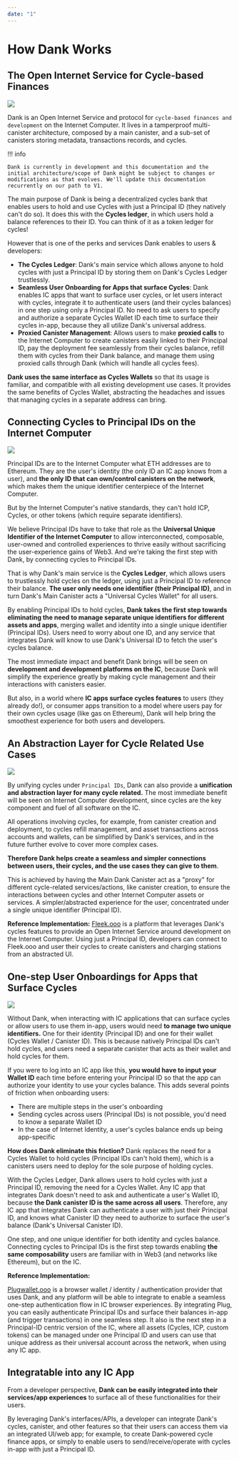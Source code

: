 ```yaml
---
date: "1"
---
```

# How Dank Works
## The Open Internet Service for Cycle-based Finances

![](imgs/dank-architecture.svg)

Dank is an Open Internet Service and protocol for `cycle-based finances and development` on the Internet Computer. It lives in a tamperproof multi-canister architecture, composed by a main canister, and a sub-set of canisters storing metadata, transactions records, and cycles.

!!! info

    Dank is currently in development and this documentation and the initial architecture/scope of Dank might be subject to changes or modifications as that evolves. We'll update this documentation recurrently on our path to V1.

The main purpose of Dank is being a decentralized cycles bank that enables users  to hold and use Cycles with just a Principal ID (they natively can't do so). It does this with the **Cycles ledger**, in which users hold a balance references to their ID. You can think of it as a token ledger for cycles!

However that is one of the perks and services Dank enables to users & developers:

- **The Cycles Ledger**: Dank's main service which allows anyone to hold cycles with just a Principal ID by storing them on Dank's Cycles Ledger trustlessly.
- **Seamless User Onboarding for Apps that surface Cycles**: Dank enables IC apps that want to surface user cycles, or let users interact with cycles, integrate it to authenticate users (and their cycles balances) in one step using only a Principal ID. No need to ask users to specify and authorize a separate Cycles Wallet ID each time to surface their cycles in-app, because they all utilize Dank's universal address.
- **Proxied Canister Management**: Allows users to make **proxied calls** to the Internet Computer to create canisters easily linked to their Principal ID, pay the deployment fee seamlessly from their cycles balance, refill them with cycles from their Dank balance, and manage them using proxied calls through Dank (which will handle all cycles fees).

**Dank uses the same interface as Cycles Wallets** so that its usage is familiar, and compatible with all existing development use cases. It provides the same benefits of Cycles Wallet, abstracting the headaches and issues that managing cycles in a separate address can bring.

## Connecting Cycles to Principal IDs on the Internet Computer

![](imgs/transaction.svg)

Principal IDs are to the Internet Computer what ETH addresses are to Ethereum. They are the user's identity (the only ID an IC app knows from a user), and **the only ID that can own/control canisters on the network**, which makes them the unique identifier centerpiece of the Internet Computer.

But by the Internet Computer's native standards, they can't hold ICP, Cycles, or other tokens (which require separate identifiers). 

We believe Principal IDs have to take that role as the **Universal Unique Identifier of the Internet Computer** to allow interconnected, composable, user-owned and controlled experiences to thrive easily without sacrificing the user-experience gains of Web3. And we're taking the first step with Dank, by connecting cycles to Principal IDs.

That is why Dank's main service is the **Cycles Ledger**, which allows users to trustlessly hold cycles on the ledger, using just a Principal ID to reference their balance. **The user only needs one identifier (their Principal ID)**, and in turn Dank's Main Canister acts a "Universal Cycles Wallet" for all users.

By enabling Principal IDs to hold cycles, **Dank takes the first step towards eliminating the need to manage separate unique identifiers for different assets and apps**, merging wallet and identity into a single unique identifier (Principal IDs). Users need to worry about one ID, and any service that integrates Dank will know to use Dank's Universal ID to fetch the user's cycles balance.

The most immediate impact and benefit Dank brings will be seen on **development and development platforms on the IC**, because Dank will simplify the experience greatly by making cycle management and their interactions with canisters easier. 

But also, in a world where **IC apps surface cycles features** to users (they already do!), or consumer apps transition to a model where users pay for their own cycles usage (like gas on Ethereum), Dank will help bring the smoothest experience for both users and developers.

## An Abstraction Layer for Cycle Related Use Cases

![](imgs/canister-proxy.svg)

By unifying cycles under `Principal IDs`, Dank can also provide a **unification and abstraction layer for many cycle related.** The most immediate benefit will be seen on Internet Computer development, since cycles are the key component and fuel of all software on the IC.

All operations involving cycles, for example, from canister creation and deployment, to cycles refill management, and asset transactions across accounts and wallets, can be simplified by Dank's services, and in the future further evolve to cover more complex cases.

**Therefore Dank helps create a seamless and simpler connections between users, their cycles, and the use cases they can give to them**.

This is achieved by having the Main Dank Canister act as a "proxy" for different cycle-related services/actions, like canister creation, to ensure the interactions between cycles and other Internet Computer assets or services. A simpler/abstracted experience for the user, concentrated under a single unique identifier (Principal ID).

**Reference Implementation:**
[Fleek.ooo](https://fleek.ooo/) is a platform that leverages Dank's cycles features to provide an Open Internet Service around development on the Internet Computer. Using just a Principal ID, developers can connect to Fleek.ooo and user their cycles to create canisters and charging stations from an abstracted UI.

## One-step User Onboardings for Apps that Surface Cycles

![](imgs/simple-auth.svg)

Without Dank, when interacting with IC applications that can surface cycles or allow users to use them in-app, users would need **to manage two unique identifiers.** One for their identity (Principal ID) and one for their wallet (Cycles Wallet / Canister ID). This is because natively Principal IDs can't hold cycles, and users need a separate canister that acts as their wallet and hold cycles for them.

If you were to log into an IC app like this, **you would have to input your Wallet ID** each time before entering your Principal ID so that the app can authorize your identity to use your cycles balance. This adds several points of friction when onboarding users:

- There are multiple steps in the user's onboarding
- Sending cycles across users (Principal IDs) is not possible, you'd need to know a separate Wallet ID
- In the case of Internet Identity, a user's cycles balance ends up being app-specific

**How does Dank eliminate this friction?** Dank replaces the need for a Cycles Wallet to hold cycles (Principal IDs can't hold them), which is a canisters users need to deploy for the sole purpose of holding cycles.

With the Cycles Ledger, Dank allows users to hold cycles with just a Principal ID, removing the need for a Cycles Wallet. Any IC app that integrates Dank doesn't need to ask and authenticate a user's Wallet ID, because **the Dank canister ID is the same across all users**. Therefore, any IC app that integrates Dank can authenticate a user with just their Principal ID, and knows what Canister ID they need to authorize to surface the user's balance (Dank's Universal Canister ID).

One step, and one unique identifier for both identity and cycles balance. Connecting cycles to Principal IDs is the first step towards enabling **the same composability** users are familiar with in Web3 (and networks like Ethereum), but on the IC.

**Reference Implementation:**

[Plugwallet.ooo](https://plugwallet.ooo/) is a browser wallet / identity / authentication provider that uses Dank, and any platform will be able to integrate to enable a seamless one-step authentication flow in IC browser experiences. By integrating Plug, you can easily authenticate Principal IDs and surface their balances in-app (and trigger transactions) in one seamless step. It also is the next step in a Principal-ID centric version of the IC, where all assets (Cycles, ICP, custom tokens) can be managed under one Principal ID and users can use that unique address as their universal account across the network, when using any IC app.

## Integratable into any IC App

From a developer perspective, **Dank can be easily integrated into their services/app experiences** to surface all of these functionalities for their users.

By leveraging Dank's interfaces/APIs, a developer can integrate Dank's cycles, canister, and other features so that their users can access them via an integrated UI/web app; for example, to create Dank-powered cycle finance apps, or simply to enable users to send/receive/operate with cycles in-app with just a Principal ID.